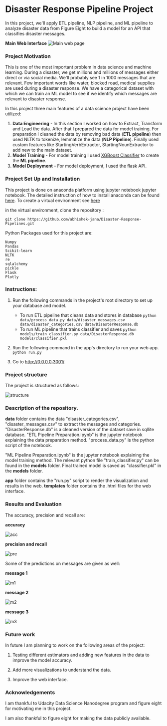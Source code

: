 # Disaster Response Pipeline Project

In this project, we'll apply ETL pipeline, NLP pipeline, and ML pipeline to analyze disaster data from Figure Eight to build a model for an API that classifies disaster messages.

**Main Web Interface**
![Main web page](https://github.com/abhishek-jana/Disaster-Response-Pipelines/blob/main/images/interface.png)

### Project Motivation
This is one of the most important problem in data science and machine learning. During a disaster, we get millions and millions of messages either direct or via social media. We'll probably see 1 in 1000 messages that are relevant. Few important words like water, blocked road, medical supplies are used during a disaster response. We have a categorical dataset with which we can train an ML model to see if we identify which messages are relevant to disaster response.

In this project three main features of a data science project have been utilized:

1. **Data Engineering** - In this section I worked on how to Extract, Transform and Load the data. After that I prepared the data for model training. For preparation I cleaned the data by removing bad data (**ETL pipeline**) then used NLTK to tokenize, lemmatize the data (**NLP Pipeline**). Finally used custom features like StartingVerbExtractor, StartingNounExtractor to add new to the main dataset.
2. **Model Training** - For model training I used [XGBoost Classifier](https://xgboost.readthedocs.io/en/latest/python/python_api.html) to create the **ML pipeline**.
3. **Model Deployment** - For model deployment, I used the flask API.

### Project Set Up and Installation

This project is done on anaconda platform using jupyter notebook jupyter notebook. The detailed instruction of how to install anaconda can be found [here](https://docs.conda.io/projects/conda/en/latest/user-guide/install/index.html).
To create a virtual environment see [here](https://docs.conda.io/projects/conda/en/latest/user-guide/tasks/manage-environments.html)

in the virtual environment, clone the repository :
```
git clone https://github.com/abhishek-jana/Disaster-Response-Pipelines.git
```
Python Packages used for this project are:
```
Numpy
Pandas
Scikit-learn
NLTK
re
sqlalchemy
pickle
Flask
Plotly
```

### Instructions:
1. Run the following commands in the project's root directory to set up your database and model.

    - To run ETL pipeline that cleans data and stores in database
        `python data/process_data.py data/disaster_messages.csv data/disaster_categories.csv data/DisasterResponse.db`
    - To run ML pipeline that trains classifier and saves
        `python models/train_classifier.py data/DisasterResponse.db models/classifier.pkl`

2. Run the following command in the app's directory to run your web app.
    `python run.py`

3. Go to http://0.0.0.0:3001/


### Project structure

The project is structured as follows:

![structure](https://github.com/abhishek-jana/Disaster-Response-Pipelines/blob/main/images/dir_structure.png)

### Description of the repository.

**data** folder contains the data "disaster_categories.csv", "disaster_messages.csv" to extract the messages and categories.
"DisasterResponse.db" is a cleaned version of the dataset save in sqllite database.
"ETL Pipeline Preparation.ipynb" is the jupyter notebook explaining the data preparation method.
"process_data.py" is the python script of the notebook.

"ML Pipeline Preparation.ipynb" is the jupyter notebook explaining the model training method. The relevant python file "train_classifier.py" can be found in the **models** folder.
Final trained model is saved as "classifier.pkl" in the **models** folder.

**app** folder contains the "run.py" script to render the visualization and results in the web. **templates** folder contains the .html files for the web interface.

### Results and Evaluation
The accuracy, precision and recall are:

**accuracy**


![acc](https://github.com/abhishek-jana/Disaster-Response-Pipelines/blob/main/images/accuracy.png)

**precision and recall**

![pre](https://github.com/abhishek-jana/Disaster-Response-Pipelines/blob/main/images/precision.png)

Some of the predictions on messages are given as well:

**message 1**

![m1](https://github.com/abhishek-jana/Disaster-Response-Pipelines/blob/main/images/message1.png)

**message 2**

![m2](https://github.com/abhishek-jana/Disaster-Response-Pipelines/blob/main/images/message2.png)

**message 3**

![m3](https://github.com/abhishek-jana/Disaster-Response-Pipelines/blob/main/images/message3.png)

### Future work

In future I am planning to work on the following areas of the project:

1. Testing different estimators and adding new features in the data to improve the model accuracy.

2. Add more visualizations to understand the data.

3. Improve the web interface.

### Acknowledgements

I am thankful to Udacity Data Science Nanodegree program and figure eight for motivating me in this project.

I am also thankful to figure eight for making the data publicly available.
